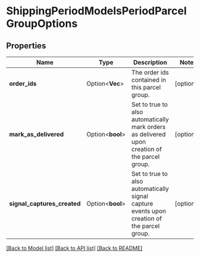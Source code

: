 # ShippingPeriodModelsPeriodParcelGroupOptions

## Properties

Name | Type | Description | Notes
------------ | ------------- | ------------- | -------------
**order_ids** | Option<**Vec<i32>**> | The order ids contained in this parcel group. | [optional]
**mark_as_delivered** | Option<**bool**> | Set to true to also automatically mark orders as delivered upon creation of the parcel group. | [optional]
**signal_captures_created** | Option<**bool**> | Set to true to also automatically signal capture events upon creation of the parcel group. | [optional]

[[Back to Model list]](../README.md#documentation-for-models) [[Back to API list]](../README.md#documentation-for-api-endpoints) [[Back to README]](../README.md)


